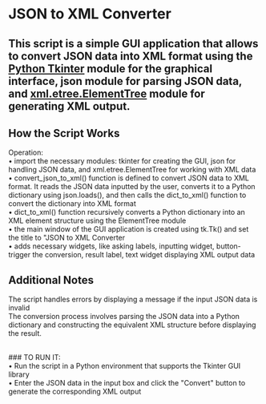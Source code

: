 JSON to XML Converter
====
This script is a simple GUI application that allows to convert JSON data into XML format using the [Python Tkinter](https://docs.python.org/3/library/tkinter.html) module for the graphical interface, json module for parsing JSON data, and [xml.etree.ElementTree](https://docs.python.org/3/library/xml.etree.elementtree.html) module for generating XML output.
----

How the Script Works <br>
----
Operation: <br>
	• 	import the necessary modules: tkinter for creating the GUI, json for handling JSON data, and xml.etree.ElementTree for working with XML data <br> 
	• 	convert_json_to_xml() function is defined to convert JSON data to XML format. It reads the JSON data inputted by the user, converts it to a Python dictionary using json.loads(), and then calls the dict_to_xml() function to convert the dictionary into XML format <br>
	• 	dict_to_xml() function recursively converts a Python dictionary into an XML element structure using the ElementTree module <br>
	• 	the main window of the GUI application is created using tk.Tk() and set the title to "JSON to XML Converter <br>
	• 	adds necessary widgets, like asking labels, inputting widget, button-trigger the conversion, result label, text widget displaying XML output data <br>

Additional Notes <br>
----
The script handles errors by displaying a message if the input JSON data is invalid<br>
The conversion process involves parsing the JSON data into a Python dictionary and constructing the equivalent XML structure before displaying the result.

<br>
### TO RUN IT: <br>
• Run the script in a Python environment that supports the Tkinter GUI library <br>
• Enter the JSON data in the input box and click the "Convert" button to generate the corresponding XML output
